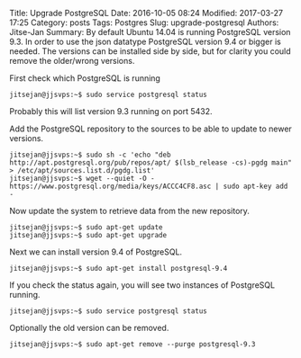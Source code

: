 Title: Upgrade PostgreSQL
Date: 2016-10-05 08:24
Modified: 2017-03-27 17:25
Category: posts
Tags: Postgres
Slug: upgrade-postgresql
Authors: Jitse-Jan
Summary: By default Ubuntu 14.04 is running PostgreSQL version 9.3. In order to use the json datatype PostgreSQL version 9.4 or bigger is needed. The versions can be installed side by side, but for clarity you could remove the 
older/wrong versions.

First check which PostgreSQL is running
``` shell
jitsejan@jjsvps:~$ sudo service postgresql status
```
Probably this will list version 9.3 running on port 5432.

Add the PostgreSQL repository to the sources to be able to update to newer versions.
``` shell
jitsejan@jjsvps:~$ sudo sh -c 'echo "deb http://apt.postgresql.org/pub/repos/apt/ $(lsb_release -cs)-pgdg main" > /etc/apt/sources.list.d/pgdg.list'
jitsejan@jjsvps:~$ wget --quiet -O - https://www.postgresql.org/media/keys/ACCC4CF8.asc | sudo apt-key add -
```
Now update the system to retrieve data from the new repository.
``` shell
jitsejan@jjsvps:~$ sudo apt-get update
jitsejan@jjsvps:~$ sudo apt-get upgrade
```

Next we can install version 9.4 of PostgreSQL.
``` shell
jitsejan@jjsvps:~$ sudo apt-get install postgresql-9.4
```

If you check the status again, you will see two instances of PostgreSQL running.
``` shell
jitsejan@jjsvps:~$ sudo service postgresql status
```

Optionally the old version can be removed.
``` shell
jitsejan@jjsvps:~$ sudo apt-get remove --purge postgresql-9.3
```